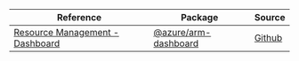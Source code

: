 | Reference | Package | Source |
|---|---|---|
|[Resource Management - Dashboard](arm-dashboard-readme.md)|[@azure/arm-dashboard](https://www.npmjs.com/package/@azure/arm-dashboard)|[Github](https://github.com/Azure/azure-sdk-for-js/blob/main/sdk/dashboard/arm-dashboard)|
